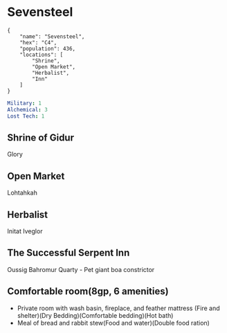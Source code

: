 # Sevensteel

```
{
    "name": "Sevensteel",
    "hex": "C4",
    "population": 436,
    "locations": [
        "Shrine",
        "Open Market",
        "Herbalist",
        "Inn"
    ]
}
```
```yml
Military: 1
Alchemical: 3
Lost Tech: 1
```

## Shrine of Gidur
Glory

## Open Market
Lohtahkah

## Herbalist
Initat Iveglor

## The Successful Serpent Inn
Oussig Bahromur
Quarty - Pet giant boa constrictor

## Comfortable room(8gp, 6 amenities)
- Private room with wash basin, fireplace, and feather mattress (Fire and shelter)(Dry Bedding)(Comfortable bedding)(Hot bath)
- Meal of bread and rabbit stew(Food and water)(Double food ration)